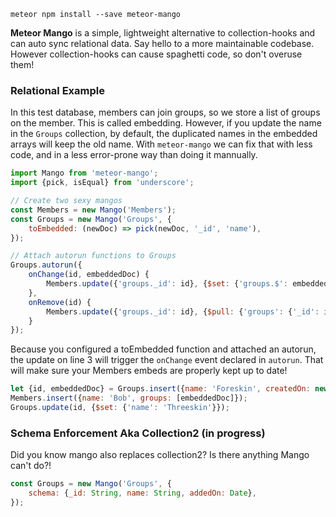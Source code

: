 `meteor npm install --save meteor-mango`

**Meteor Mango** is a simple, lightweight alternative to collection-hooks and can auto sync relational data. Say hello to a more maintainable codebase. However collection-hooks can cause spaghetti code, so don't overuse them!

### Relational Example

In this test database, members can join groups, so we store a list of groups on the member. This is called embedding. However, if you update the name in the `Groups` collection, by default, the duplicated names in the embedded arrays will keep the old name. With `meteor-mango` we can fix that with less code, and in a less error-prone way than doing it mannually.

```javascript
import Mango from 'meteor-mango';
import {pick, isEqual} from 'underscore';

// Create two sexy mangos
const Members = new Mango('Members');
const Groups = new Mango('Groups', {
    toEmbedded: (newDoc) => pick(newDoc, '_id', 'name'),
});

// Attach autorun functions to Groups
Groups.autorun({
    onChange(id, embeddedDoc) {
        Members.update({'groups._id': id}, {$set: {'groups.$': embeddedDoc}}, {multi:true});
    },
    onRemove(id) {
        Members.update({'groups._id': id}, {$pull: {'groups': {'_id': id}}}, {multi:true});
    }
});
```

Because you configured a toEmbedded function and attached an autorun, the update on line 3 will trigger the `onChange` event declared in `autorun`. That will make sure your Members embeds are properly kept up to date!

```javascript
let {id, embeddedDoc} = Groups.insert({name: 'Foreskin', createdOn: new Date()});
Members.insert({name: 'Bob', groups: [embeddedDoc]});
Groups.update(id, {$set: {'name': 'Threeskin'}});
```

### Schema Enforcement Aka Collection2 (in progress)

Did you know mango also replaces collection2? Is there anything Mango can't do?!

```javascript
const Groups = new Mango('Groups', {
    schema: {_id: String, name: String, addedOn: Date},
});
```
